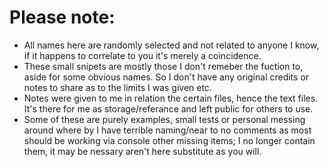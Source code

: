 # Please note:
- All names here are randomly selected and not related to anyone I know, if it happens to correlate to you it's merely a coincidence.
- These small snipets are mostly those I don't remeber the fuction to, aside for some obvious names. So I don't have any original credits or notes to share as to the limits I was given etc.
- Notes were given to me  in relation the certain files, hence the text files. It's there for me as storage/referance and left public for others to use.
- Some of these are purely examples, small tests or personal messing around where by I have terrible naming/near to no comments as most should be working via console other missing items; I no longer contain them, it may be nessary aren't here substitute as you will.
